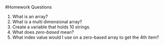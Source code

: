 #Homework Questions

1. What is an array?
2. What is a multi dimensional array?
3. Create a variable that holds 10 strings.
4. What does *zero-based* mean?
5. What index value would I use on a zero-based array to get the 4th item?